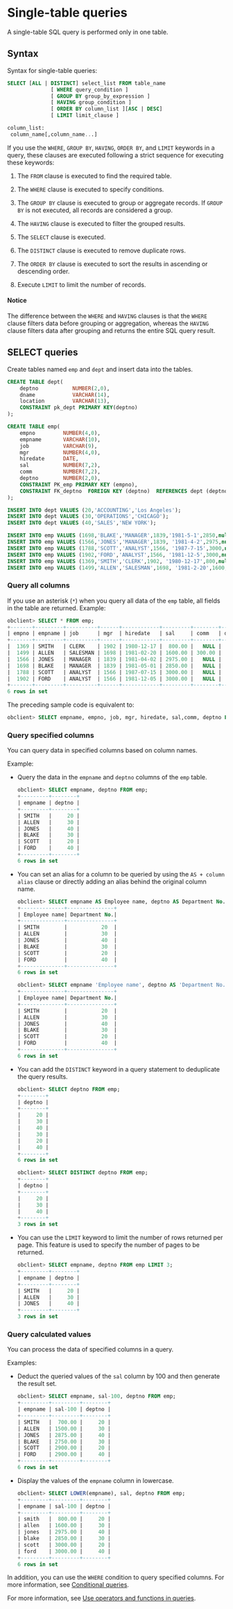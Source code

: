 # Single-table queries

A single-table SQL query is performed only in one table. 

## Syntax

Syntax for single-table queries:

```sql
SELECT [ALL | DISTINCT] select_list FROM table_name
              [ WHERE query_condition ]
              [ GROUP BY group_by_expression ]
              [ HAVING group_condition ]
              [ ORDER BY column_list ][ASC | DESC]
              [ LIMIT limit_clause ]

column_list:
 column_name[,column_name...]
```

If you use the `WHERE`, `GROUP BY`, `HAVING`, `ORDER BY`, and `LIMIT` keywords in a query, these clauses are executed following a strict sequence for executing these keywords:

1. The `FROM` clause is executed to find the required table. 

2. The `WHERE` clause is executed to specify conditions. 

3. The `GROUP BY` clause is executed to group or aggregate records. If `GROUP BY` is not executed, all records are considered a group. 

4. The `HAVING` clause is executed to filter the grouped results. 

5. The `SELECT` clause is executed. 

6. The `DISTINCT` clause is executed to remove duplicate rows. 

7. The `ORDER BY` clause is executed to sort the results in ascending or descending order. 

8. Execute `LIMIT` to limit the number of records. 

  <main id="notice" type='notice'>
    <h4>Notice</h4>
    <p>The difference between the <code>WHERE</code> and <code>HAVING</code> clauses is that the <code>WHERE</code> clause filters data before grouping or aggregation, whereas the <code>HAVING</code>  clause filters data after grouping and returns the entire SQL query result.</p>
  </main>

## SELECT queries

Create tables named `emp` and `dept` and insert data into the tables. 

```sql
CREATE TABLE dept(  
    deptno           NUMBER(2,0),  
    dname            VARCHAR(14),  
    location         VARCHAR(13),   
    CONSTRAINT pk_dept PRIMARY KEY(deptno)  
);

CREATE TABLE emp(  
    empno         NUMBER(4,0),  
    empname       VARCHAR(10),  
    job           VARCHAR(9),  
    mgr           NUMBER(4,0),  
    hiredate      DATE,  
    sal           NUMBER(7,2),  
    comm          NUMBER(7,2),        
    deptno        NUMBER(2,0),   
    CONSTRAINT PK_emp PRIMARY KEY (empno),
    CONSTRAINT FK_deptno  FOREIGN KEY (deptno)  REFERENCES dept (deptno)  
);

INSERT INTO dept VALUES (20,'ACCOUNTING','Los Angeles');
INSERT INTO dept VALUES (30,'OPERATIONS','CHICAGO');
INSERT INTO dept VALUES (40,'SALES','NEW YORK');

INSERT INTO emp VALUES (1698,'BLAKE','MANAGER',1839,'1981-5-1',2850,null,30);
INSERT INTO emp VALUES (1566,'JONES','MANAGER',1839, '1981-4-2',2975,null,40);
INSERT INTO emp VALUES (1788,'SCOTT','ANALYST',1566, '1987-7-15',3000,null,20);
INSERT INTO emp VALUES (1902,'FORD','ANALYST',1566, '1981-12-5',3000,null,40);
INSERT INTO emp VALUES (1369,'SMITH','CLERK',1902, '1980-12-17',800,null,20);
INSERT INTO emp VALUES (1499,'ALLEN','SALESMAN',1698, '1981-2-20',1600,300,30);
```

### Query all columns

If you use an asterisk (`*`) when you query all data of the `emp` table, all fields in the table are returned. Example:

```sql
obclient> SELECT * FROM emp;
+-------+---------+----------+------+------------+---------+--------+--------+
| empno | empname | job      | mgr  | hiredate   | sal     | comm   | deptno |
+-------+---------+----------+------+------------+---------+--------+--------+
|  1369 | SMITH   | CLERK    | 1902 | 1980-12-17 |  800.00 |   NULL |     20 |
|  1499 | ALLEN   | SALESMAN | 1698 | 1981-02-20 | 1600.00 | 300.00 |     30 |
|  1566 | JONES   | MANAGER  | 1839 | 1981-04-02 | 2975.00 |   NULL |     40 |
|  1698 | BLAKE   | MANAGER  | 1839 | 1981-05-01 | 2850.00 |   NULL |     30 |
|  1788 | SCOTT   | ANALYST  | 1566 | 1987-07-15 | 3000.00 |   NULL |     20 |
|  1902 | FORD    | ANALYST  | 1566 | 1981-12-05 | 3000.00 |   NULL |     40 |
+-------+---------+----------+------+------------+---------+--------+--------+
6 rows in set
```

The preceding sample code is equivalent to:

```sql
obclient> SELECT empname, empno, job, mgr, hiredate, sal,comm, deptno FROM emp;
```

### Query specified columns

You can query data in specified columns based on column names. 

Example:

* Query the data in the `empname` and `deptno` columns of the `emp` table. 

   ```sql
   obclient> SELECT empname, deptno FROM emp;
   +---------+--------+
   | empname | deptno |
   +---------+--------+
   | SMITH   |     20 |
   | ALLEN   |     30 |
   | JONES   |     40 |
   | BLAKE   |     30 |
   | SCOTT   |     20 |
   | FORD    |     40 |
   +---------+--------+
   6 rows in set
   ```

* You can set an alias for a column to be queried by using the `AS + column alias` clause or directly adding an alias behind the original column name. 

   ```sql
   obclient> SELECT empname AS Employee name, deptno AS Department No. FROM emp;
   +--------------+---------------+
   | Employee name| Department No.|
   +--------------+---------------+
   | SMITH        |           20  |
   | ALLEN        |           30  |
   | JONES        |           40  |
   | BLAKE        |           30  |
   | SCOTT        |           20  |
   | FORD         |           40  |
   +--------------+---------------+
   6 rows in set

   obclient> SELECT empname 'Employee name', deptno AS 'Department No.' FROM emp;
   +--------------+---------------+
   | Employee name| Department No.|
   +--------------+---------------+
   | SMITH        |           20  |
   | ALLEN        |           30  |
   | JONES        |           40  |
   | BLAKE        |           30  |
   | SCOTT        |           20  |
   | FORD         |           40  |
   +--------------+---------------+
   6 rows in set
   ```

* You can add the `DISTINCT` keyword in a query statement to deduplicate the query results. 

   ```sql
   obclient> SELECT deptno FROM emp;
   +--------+
   | deptno |
   +--------+
   |     20 |
   |     30 |
   |     40 |
   |     30 |
   |     20 |
   |     40 |
   +--------+
   6 rows in set

   obclient> SELECT DISTINCT deptno FROM emp;
   +--------+
   | deptno |
   +--------+
   |     20 |
   |     30 |
   |     40 |
   +--------+
   3 rows in set
   ```

* You can use the `LIMIT` keyword to limit the number of rows returned per page. This feature is used to specify the number of pages to be returned. 

   ```sql
   obclient> SELECT empname, deptno FROM emp LIMIT 3;
   +---------+--------+
   | empname | deptno |
   +---------+--------+
   | SMITH   |     20 |
   | ALLEN   |     30 |
   | JONES   |     40 |
   +---------+--------+
   3 rows in set
   ```

### Query calculated values

You can process the data of specified columns in a query. 

Examples:

* Deduct the queried values of the `sal` column by 100 and then generate the result set.

   ```sql
   obclient> SELECT empname, sal-100, deptno FROM emp;
   +---------+---------+--------+
   | empname | sal-100 | deptno |
   +---------+---------+--------+
   | SMITH   |  700.00 |     20 |
   | ALLEN   | 1500.00 |     30 |
   | JONES   | 2875.00 |     40 |
   | BLAKE   | 2750.00 |     30 |
   | SCOTT   | 2900.00 |     20 |
   | FORD    | 2900.00 |     40 |
   +---------+---------+--------+
   6 rows in set
   ```

* Display the values of the `empname` column in lowercase. 

   ```sql
   obclient> SELECT LOWER(empname), sal, deptno FROM emp;
   +---------+---------+--------+
   | empname | sal-100 | deptno |
   +---------+---------+--------+
   | smith   |  800.00 |     20 |
   | allen   | 1600.00 |     30 |
   | jones   | 2975.00 |     40 |
   | blake   | 2850.00 |     30 |
   | scott   | 3000.00 |     20 |
   | ford    | 3000.00 |     40 |
   +---------+---------+--------+
   6 rows in set
   ```

In addition, you can use the `WHERE` condition to query specified columns. For more information, see [Conditional queries](3.conditional-query-of-mysql-mode.md). 

For more information, see [Use operators and functions in queries](8.use-operators-and-functions-in-query-of-mysql-mode/1.use-arithmetic-operators-in-queries-of-mysql-mode.md). 
